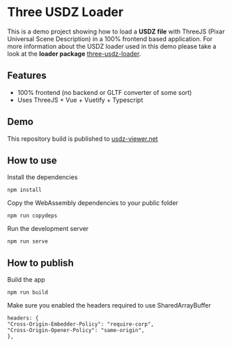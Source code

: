 # Three USDZ Loader

This is a demo project showing how to load a **USDZ file** with ThreeJS (Pixar Universal Scene Description) in a 100% frontend based application.
For more information about the USDZ loader used in this demo please take a look at the **loader package** [three-usdz-loader](https://www.npmjs.com/package/three-usdz-loader).

## Features
- 100% frontend (no backend or GLTF converter of some sort)
- Uses ThreeJS + Vue + Vuetify + Typescript

## Demo
This repository build is published to [usdz-viewer.net](https://www.usdz-viewer.net)

## How to use
Install the dependencies
```
npm install
```

Copy the WebAssembly dependencies to your public folder
```
npm run copydeps
```

Run the development server
```
npm run serve
```

## How to publish
Build the app
```
npm run build
```
Make sure you enabled the headers required to use SharedArrayBuffer
```
headers: {
"Cross-Origin-Embedder-Policy": "require-corp",
"Cross-Origin-Opener-Policy": "same-origin",
},
```